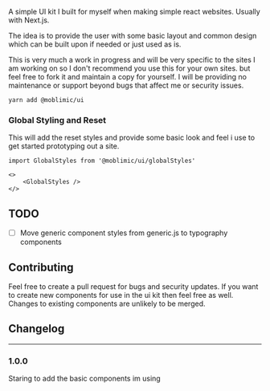 A simple UI kit I built for myself when making simple react websites. Usually with Next.js.

The idea is to provide the user with some basic layout and common design which can be built upon if needed or just used as is.

This is very much a work in progress and will be very specific to the sites I am working on so I don't recommend you use this for your own sites. but feel free to fork it and maintain a copy for yourself.
I will be providing no maintenance or support beyond bugs that affect me or security issues.

```
yarn add @moblimic/ui
```

### Global Styling and Reset

This will add the reset styles and provide some basic look and feel i use to get started prototyping out a site.

```
import GlobalStyles from '@moblimic/ui/globalStyles'

<>
    <GlobalStyles />
</>
```

## TODO

- [ ] Move generic component styles from generic.js to typography components

## Contributing

Feel free to create a pull request for bugs and security updates. If you want to create new components for use in the ui kit then feel free as well. Changes to existing components are unlikely to be merged.

## Changelog

---

### 1.0.0

Staring to add the basic components im using
